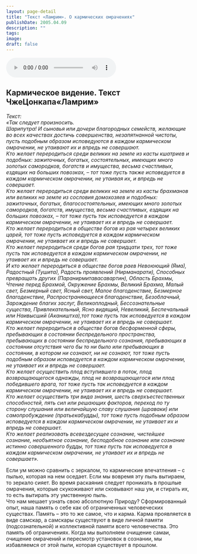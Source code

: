 ```yaml
---
layout: page-detail
title: "Текст «Ламрим». О кармических омрачениях"
publishDate: 2005.04.09
description: ""
tags:
image:
draft: false
---
```


<audio title="2005.04.09 - Текст «Ламрим». О кармических омрачениях.mp3" src="/upload/iblock/767/767352e76855402c7eac294216134893.mp3" controls=""></audio>

## **Кармическое видение.** **Текст ЧжеЦонкапа«Ламрим»**   
 _Текст:_   
 _«Так следует произносить._   
 _Шарипутра! И сыновья или дочери благородных семейств, желающие во всех качествах достичь совершенства, незапятнанной чистоты, пусть подобным образом исповедуются в каждом кармическом омрачении, не утаивают их и впредь не совершают._   
 _Кто желает переродиться среди великих на земле из касты кшатриев и подобных: зажиточных, богатых, состоятельных, имеющих много золотых самородков, богатств и имущества, весьма счастливых, ездящих на больших повозках, – тот тоже пусть также исповедуется в каждом кармическом омрачении, не утаивая их, и впредь не совершает._   
 _Кто желает переродиться среди великих на земле из касты брахманов или великих на земле из сословия домохозяев и подобных: зажиточных, богатых, благосостоятельных, имеющих много золотых самородков, богатств, имущества, весьма счастливых, ездящих на больших повозках, – тот тоже пусть так исповедуется в каждом кармическом омрачении, не утаивает их и впредь не совершает._   
 _Кто желает переродиться в обществе богов из рая четырех великих царей, тот тоже пусть исповедуется в каждом кармическом омрачении, не утаивает их и впредь не совершает._   
 _Кто желает переродиться среди богов рая тридцати трех, тот тоже пусть так исповедуется в каждом кармическом омрачении, не утаивает их и впредь не совершает._   
 _И кто желает переродиться в обществе богов раев Невоюющий (Яма), Радостный (Тушита), Радость проявлений (Нирманарати), Способных превращать других (Паранирмитавасавартин), Область Брахмы, Чтение перед Брахмой, Окружение Брахмы, Великий Брахма, Малый свет, Безмерный свет, Ясный свет, Малое благоденствие, Безмерное благоденствие, Распространяющееся благоденствие, Безоблачный, Зарождение благих заслуг, Великоплодный, Бессознательные существа, Привлекательный, Ясно видящий, Невеликий, Беспечальный или Наивысший (Акаништха),тот тоже пусть так исповедуется в каждом кармическом омрачении, не утаивает их и впредь не совершает._   
 _Кто желает переродиться в обществе богов бесформенной сферы, пребывающих в состоянии беспредельного пространства, пребывающих в состоянии беспредельного сознания, пребывающих в состоянии отсутствия чего бы то ни было или пребывающих в состоянии, в котором ни сознают, ни не сознают, тот тоже пусть подобным образом исповедуется в каждом кармическом омрачении, не утаивает их и впредь не совершает._   
 _Кто желает осуществить плод вступившего в поток, плод возвращающегося однажды, плод не возвращающегося или плод победившего врага, тот тоже пусть так исповедуется в каждом кармическом омрачении, не утаивает их и впредь не совершает._  
 _Кто желает осуществить три вида знания, шесть сверхъестественных способностей, пять сил или решающих факторов, переход по ту сторону слушания или величайшую славу слушания (шраваки) или самопробуждение (пратьекабудды), тот тоже пусть подобным образом исповедуется в каждом кармическом омрачении, не утаивает их и впредь не совершает._   
 _Кто желает реализовать всевездесущее сознание, чистейшее сознание, необъятное сознание, бесподобное сознание или сознание истинно совершенного будды, тот тоже пусть так исповедуется в каждом кармическом омрачении, не утаивает их и впредь не совершает»._   
  
 Если ум можно сравнить с зеркалом, то кармические впечатления – с пылью, которая на нем оседает. Если мы вовремя эту пыль вытираем, то зеркало сияет. Во время раскаяния следует проникать в прошлые омрачения, которые скукоживают или сковывают наш ум, и стирать их, то есть вытирать эту умственную пыль.   
 Что нам мешает узнать свою абсолютную Природу? Сформированный опыт, наша память о себе как об ограниченных человеческих существах. Память – это то же самое, что и карма. Карма проявляется в виде самскар, а самскары существуют в виде личной памяти (подсознательной) и коллективной памяти всего человечества. Это память об ограничениях. Когда мы выполняем очищение самаи, очищение омрачений и пересмотр установок в сознании, мы избавляемся от этой пыли, которая существует в прошлом.   
  
  

